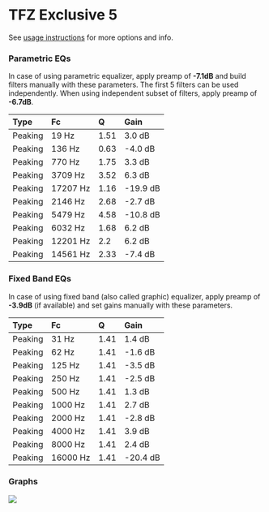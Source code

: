 # TFZ Exclusive 5
See [usage instructions](https://github.com/jaakkopasanen/AutoEq#usage) for more options and info.

### Parametric EQs
In case of using parametric equalizer, apply preamp of **-7.1dB** and build filters manually
with these parameters. The first 5 filters can be used independently.
When using independent subset of filters, apply preamp of **-6.7dB**.

| Type    | Fc       |    Q | Gain     |
|:--------|:---------|:-----|:---------|
| Peaking | 19 Hz    | 1.51 | 3.0 dB   |
| Peaking | 136 Hz   | 0.63 | -4.0 dB  |
| Peaking | 770 Hz   | 1.75 | 3.3 dB   |
| Peaking | 3709 Hz  | 3.52 | 6.3 dB   |
| Peaking | 17207 Hz | 1.16 | -19.9 dB |
| Peaking | 2146 Hz  | 2.68 | -2.7 dB  |
| Peaking | 5479 Hz  | 4.58 | -10.8 dB |
| Peaking | 6032 Hz  | 1.68 | 6.2 dB   |
| Peaking | 12201 Hz | 2.2  | 6.2 dB   |
| Peaking | 14561 Hz | 2.33 | -7.4 dB  |

### Fixed Band EQs
In case of using fixed band (also called graphic) equalizer, apply preamp of **-3.9dB**
(if available) and set gains manually with these parameters.

| Type    | Fc       |    Q | Gain     |
|:--------|:---------|:-----|:---------|
| Peaking | 31 Hz    | 1.41 | 1.4 dB   |
| Peaking | 62 Hz    | 1.41 | -1.6 dB  |
| Peaking | 125 Hz   | 1.41 | -3.5 dB  |
| Peaking | 250 Hz   | 1.41 | -2.5 dB  |
| Peaking | 500 Hz   | 1.41 | 1.3 dB   |
| Peaking | 1000 Hz  | 1.41 | 2.7 dB   |
| Peaking | 2000 Hz  | 1.41 | -2.8 dB  |
| Peaking | 4000 Hz  | 1.41 | 3.9 dB   |
| Peaking | 8000 Hz  | 1.41 | 2.4 dB   |
| Peaking | 16000 Hz | 1.41 | -20.4 dB |

### Graphs
![](https://raw.githubusercontent.com/jaakkopasanen/AutoEq/master/results/crinacle/harman_in-ear_2017-1/TFZ%20Exclusive%205/TFZ%20Exclusive%205.png)